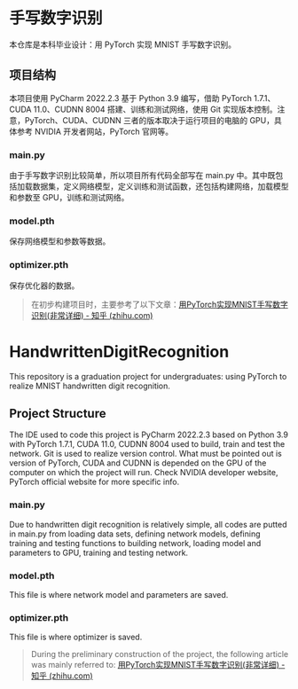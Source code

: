 # 手写数字识别

本仓库是本科毕业设计：用 PyTorch 实现 MNIST 手写数字识别。

## 项目结构

本项目使用 PyCharm 2022.2.3 基于 Python 3.9 编写，借助 PyTorch 1.7.1、CUDA 11.0、CUDNN 8004 搭建、训练和测试网络，使用 Git 实现版本控制。注意，PyTorch、CUDA、CUDNN 三者的版本取决于运行项目的电脑的 GPU，具体参考 NVIDIA 开发者网站，PyTorch 官网等。

### main.py

由于手写数字识别比较简单，所以项目所有代码全部写在 main.py 中。其中既包括加载数据集，定义网络模型，定义训练和测试函数，还包括构建网络，加载模型和参数至 GPU，训练和测试网络。

### model.pth

保存网络模型和参数等数据。

### optimizer.pth

保存优化器的数据。

> 在初步构建项目时，主要参考了以下文章：[用PyTorch实现MNIST手写数字识别(非常详细) - 知乎 (zhihu.com)](https://zhuanlan.zhihu.com/p/137571225)

# HandwrittenDigitRecognition

This repository is a graduation project for undergraduates: using PyTorch to realize MNIST handwritten digit recognition.

## Project Structure

The IDE used to code this project is PyCharm 2022.2.3 based on Python 3.9 with PyTorch 1.7.1, CUDA 11.0, CUDNN 8004 used to build, train and test the network. Git is used to realize version control. What must be pointed out is version of PyTorch, CUDA and CUDNN is depended on the GPU of the computer on which the project will run. Check NVIDIA developer website, PyTorch official website for more specific info.

### main.py

Due to handwritten digit recognition is relatively simple, all codes are putted in main.py from loading data sets, defining network models,  defining training and testing functions to building network, loading model and parameters to GPU, training and testing network.

### model.pth

This file is where network model and parameters are saved.

### optimizer.pth

This file is where optimizer is saved.

> During the preliminary construction of the project, the following article was mainly referred to: [用PyTorch实现MNIST手写数字识别(非常详细) - 知乎 (zhihu.com)](https://zhuanlan.zhihu.com/p/137571225) 